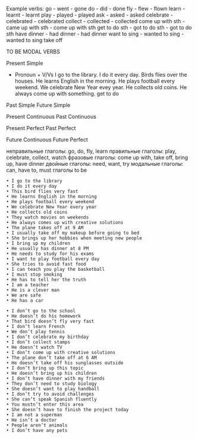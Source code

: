 Example verbs:
go - went - gone
do - did - done
fly - flew - flown
learn - learnt - learnt
play - played - played
ask - asked - asked
celebrate - celebrated - celebrated
collect - collected - collected
come up with sth - came up with sth - come up with sth
get to do sth - got to do sth - got to do sth
have dinner - had dinner - had dinner
want to sing - wanted to sing - wanted to sing
take off

TO BE
MODAL VERBS

Present Simple
+ Pronoun + V/Vs
I go to the library.
I do it every day.
Birds flies over the houses.
He learns English in the morning.
He plays football every weekend.
We celebrate New Year evey year.
He collects old coins.
He always come up with something.
get to do 

Past Simple
Future Simple

Present Continuous
Past Continuous

Present Perfect
Past Perfect

Future Continuous
Future Perfect

неправильные глаголы: go, do, fly, learn
правильные глаголы: play, celebrate, collect, watch
фразовые глаголы: come up with, take off, bring up, have dinner
двойные глаголы: need, want, try
модальные глаголы: can, have to, must
глаголы to be

    • I go to the library
    • I do it every day
    • This bird flies very fast
    • He learns English in the morning
    • He plays football every weekend
    • We celebrate New Year every year
    • He collects old coins
    • They watch movies on weekends
    • He always comes up with creative solutions
    • The plane takes off at 9 AM
    • I usually take off my makeup before going to bed
    • She brings up her hobbies when meeting new people
    • I bring up my children
    • He usually has dinner at 8 PM
    • He needs to study for his exams
    • I want to play football every day
    • She tries to avoid fast food
    • I can teach you play the basketball
    • I must stop smoking
    • He has to tell her the truth
    • I am a teacher
    • He is a clever man
    • We are safe 
    • He has a car

    • I don’t go to the school
    • He doesn’t do his homework
    • That bird doesn’t fly very fast
    • I don’t learn French
    • We don’t play tennis
    • I don’t celebrate my birthday
    • I don’t collect stamps
    • He doesn’t watch TV
    • I don’t come up with creative solutions
    • The plane don’t take off at 6 AM
    • He doesn’t take off his sunglasses outside
    • I don’t bring up this topic
    • He doesn’t bring up his children
    • I don’t have dinner with my friends
    • They don’t need to study biology
    • She doesn’t want to play handball
    • I don’t try to avoid challenges
    • She can’t speak Spanish fluently
    • You mustn’t enter this area
    • She doesn’t have to finish the project today
    • I am not a superman
    • He isn’t a doctor
    • People aren’t animals
    • I don’t have any pets
